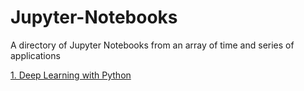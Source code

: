 # Jupyter-Notebooks

A directory of Jupyter Notebooks from an array of time and series of applications

<a href="https://github.com/WaunBroderick/Jupyter-Notebooks/tree/master/DeepLearnigWithPython">1. Deep Learning with Python</a>
